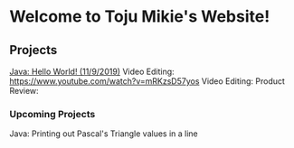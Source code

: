 # Welcome to Toju Mikie's Website!
## Projects
[Java: Hello World! (11/9/2019)](https://github.com/tojumikie/website/blob/master/HelloWorld.java)
Video Editing: https://www.youtube.com/watch?v=mRKzsD57yos
Video Editing: 
Product Review:  
### Upcoming Projects
Java: Printing out Pascal's Triangle values in a line
